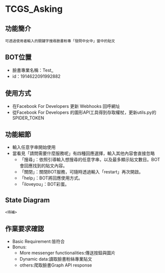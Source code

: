 # TCGS_Asking

## 功能簡介
	可透過使用者輸入的關鍵字搜尋臉書粉專「發問中女中」當中的貼文

## BOT位置
* 臉書專業名稱：Test_
* id：1914622091992882

## 使用方式
* 在Facebook For Developers 更新 Webhooks 回呼網址
* 從Facebook For Developers 的圖形API工具得到存取權杖，更新utils.py的SPIDER_TOKEN

## 功能細節
* 輸入任意字串開始使用
* 當看見「請問需要什麼服務呢」有四種回應選擇，輸入其他內容會直接忽略
	* 「搜尋」：依照引導輸入想搜尋的任意字串，以及最多顯示貼文數目。BOT會回應找到的貼文內容。
	* 「關閉」：關閉BOT服務，可隨時透過輸入「restart」再次開啟。
	* 「help」：BOT將回應使用方式。
	* 「iloveyou」：BOT彩蛋。

## State Diagram
	<待補>
	
## 作業要求確認
* Basic Requirement:皆符合
* Bonus:
	* More messenger functionalities:傳送按鈕與圖片
	* Dynamic data:讀取臉書粉絲專業貼文
	* others:爬取臉書Graph API response